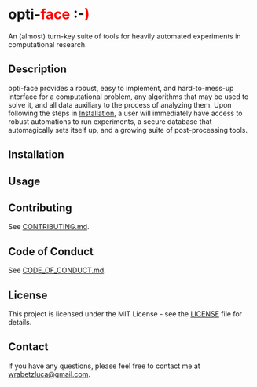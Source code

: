 # opti-<span style="color: red;">face</span> :-<span style="color: red;">)</span>
An (almost) turn-key suite of tools for heavily automated experiments in computational research.

## Description
opti-face provides a robust, easy to implement, and hard-to-mess-up interface for a computational problem, any algorithms that may be used to solve it, and all data auxiliary to the process of analyzing them. Upon following the steps in [Installation](#installation), a user will immediately have access to robust automations to run experiments, a secure database that automagically sets itself up, and a growing suite of post-processing tools.

## Installation

## Usage

## Contributing
See [CONTRIBUTING.md](CONTRIBUTING.md).

## Code of Conduct
See [CODE_OF_CONDUCT.md](CODE_OF_CONDUCT.md).

## License
This project is licensed under the MIT License - see the [LICENSE](LICENSE) file for details.

## Contact 
If you have any questions, please feel free to contact me at wrabetzluca@gmail.com.
